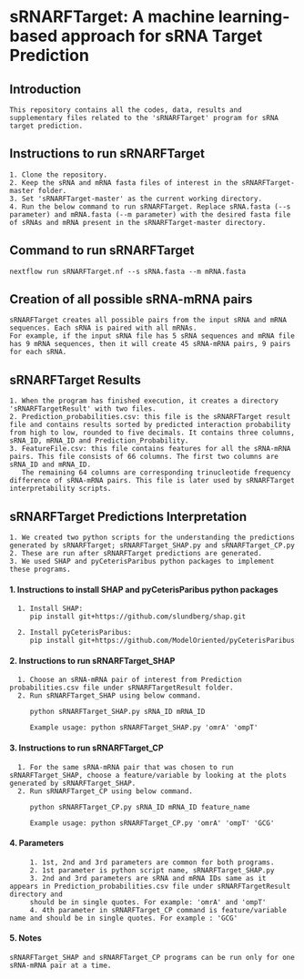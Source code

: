 # sRNARFTarget: A machine learning-based approach for sRNA Target Prediction #
  
  ## Introduction

    This repository contains all the codes, data, results and supplementary files related to the 'sRNARFTarget' program for sRNA target prediction.
  
  ## Instructions to run sRNARFTarget
  
    1. Clone the repository.
    2. Keep the sRNA and mRNA fasta files of interest in the sRNARFTarget-master folder.
    3. Set 'sRNARFTarget-master' as the current working directory.
    4. Run the below command to run sRNARFTarget. Replace sRNA.fasta (--s parameter) and mRNA.fasta (--m parameter) with the desired fasta file of sRNAs and mRNA present in the sRNARFTarget-master directory.
   
  ## Command to run sRNARFTarget
    nextflow run sRNARFTarget.nf --s sRNA.fasta --m mRNA.fasta
   
  ## Creation of all possible sRNA-mRNA pairs
  
    sRNARFTarget creates all possible pairs from the input sRNA and mRNA sequences. Each sRNA is paired with all mRNAs. 
    For example, if the input sRNA file has 5 sRNA sequences and mRNA file has 9 mRNA sequences, then it will create 45 sRNA-mRNA pairs, 9 pairs for each sRNA.
 
  ## sRNARFTarget Results
    
    1. When the program has finished execution, it creates a directory 'sRNARFTargetResult' with two files.
    2. Prediction_probabilities.csv: this file is the sRNARFTarget result file and contains results sorted by predicted interaction probability from high to low, rounded to five decimals. It contains three columns, sRNA_ID, mRNA_ID and Prediction_Probability.
    3. FeatureFile.csv: this file contains features for all the sRNA-mRNA pairs. This file consists of 66 columns. The first two columns are sRNA_ID and mRNA_ID.
       The remaining 64 columns are corresponding trinucleotide frequency difference of sRNA-mRNA pairs. This file is later used by sRNARFTarget interpretability scripts.

  ## sRNARFTarget Predictions Interpretation
  
    1. We created two python scripts for the understanding the predictions generated by sRNARFTarget; sRNARFTarget_SHAP.py and sRNARFTarget_CP.py
    2. These are run after sRNARFTarget predictions are generated.
    3. We used SHAP and pyCeterisParibus python packages to implement these programs.
   
   #### 1. Instructions to install SHAP and pyCeterisParibus python packages 
   
      1. Install SHAP: 
         pip install git+https://github.com/slundberg/shap.git
    
      2. Install pyCeterisParibus: 
         pip install git+https://github.com/ModelOriented/pyCeterisParibus
          
   #### 2. Instructions to run sRNARFTarget_SHAP
   
      1. Choose an sRNA-mRNA pair of interest from Prediction probabilities.csv file under sRNARFTargetResult folder.
      2. Run sRNARFTarget_SHAP using below command.
      
         python sRNARFTarget_SHAP.py sRNA_ID mRNA_ID
         
         Example usage: python sRNARFTarget_SHAP.py 'omrA' 'ompT'        
  
   #### 3. Instructions to run sRNARFTarget_CP
   
      1. For the same sRNA-mRNA pair that was chosen to run sRNARFTarget_SHAP, choose a feature/variable by looking at the plots generated by sRNARFTarget_SHAP.
      2. Run sRNARFTarget_CP using below command.
      
         python sRNARFTarget_CP.py sRNA_ID mRNA_ID feature_name
         
         Example usage: python sRNARFTarget_CP.py 'omrA' 'ompT' 'GCG'
         
   #### 4. Parameters
   
         1. 1st, 2nd and 3rd parameters are common for both programs.
         2. 1st parameter is python script name, sRNARFTarget_SHAP.py
         3. 2nd and 3rd parameters are sRNA and mRNA IDs same as it appears in Prediction_probabilities.csv file under sRNARFTargetResult directory and 
         should be in single quotes. For example: 'omrA' and 'ompT'
         4. 4th parameter in sRNARFTarget_CP command is feature/variable name and should be in single quotes. For example : 'GCG'
      
   #### 5. Notes
    sRNARFTarget_SHAP and sRNARFTarget_CP programs can be run only for one sRNA-mRNA pair at a time.
